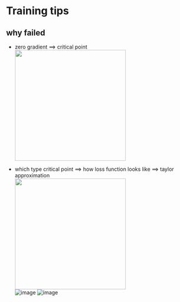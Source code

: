 # Training tips

## why failed
* zero gradient ==> critical point  
	<img src="https://user-images.githubusercontent.com/68600731/147410004-f0e53136-7cd6-40ed-90ea-4b1b7e07eb4c.png" width="300">

* which type critical point ==> how loss function looks like ==> taylor approximation  
	<img src="https://user-images.githubusercontent.com/68600731/147410469-1d12be34-0f3e-4c40-b464-a096df151355.png" width="300">	
	![image](https://user-images.githubusercontent.com/68600731/147410519-d6820424-6aac-4d11-a44f-d856d12467f2.png)
	![image](https://user-images.githubusercontent.com/68600731/147410605-be0fec03-7ea8-47e0-a22a-dec4b1c3cc25.png)

